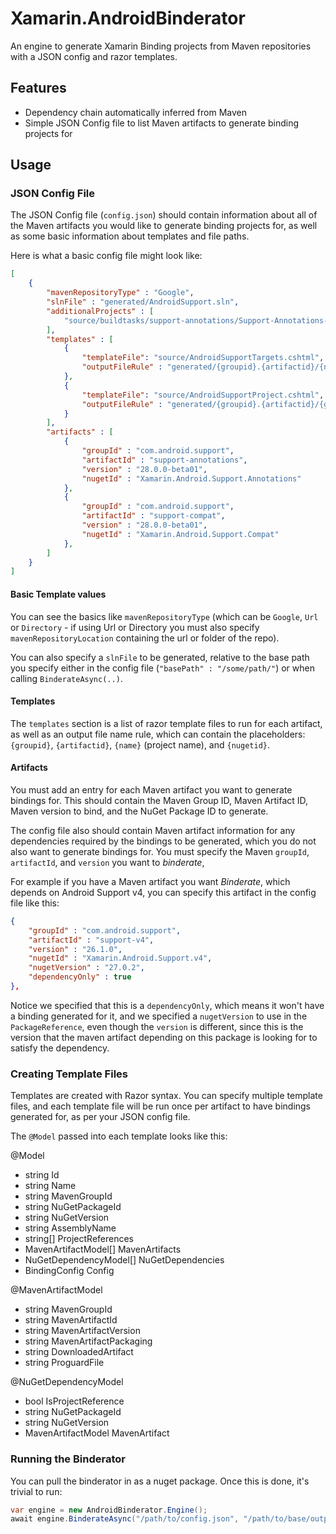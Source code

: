# Xamarin.AndroidBinderator

An engine to generate Xamarin Binding projects from Maven repositories with a JSON config and razor templates.


## Features
 - Dependency chain automatically inferred from Maven
 - Simple JSON Config file to list Maven artifacts to generate binding projects for


## Usage

### JSON Config File

The JSON Config file (`config.json`) should contain information about all of the Maven artifacts you would like to generate binding projects for, as well as some basic information about templates and file paths.

Here is what a basic config file might look like:

```json
[
    {
        "mavenRepositoryType" : "Google",
        "slnFile" : "generated/AndroidSupport.sln",
        "additionalProjects" : [
            "source/buildtasks/support-annotations/Support-Annotations-BuildTasks.csproj"
        ],
        "templates" : [
            {
                "templateFile": "source/AndroidSupportTargets.cshtml",
                "outputFileRule" : "generated/{groupid}.{artifactid}/{nugetid}.targets"
            },
            {
                "templateFile": "source/AndroidSupportProject.cshtml",
                "outputFileRule" : "generated/{groupid}.{artifactid}/{groupid}.{artifactid}.csproj"
            }
        ],
        "artifacts" : [
            {
                "groupId" : "com.android.support",
                "artifactId" : "support-annotations",
                "version" : "28.0.0-beta01",
                "nugetId" : "Xamarin.Android.Support.Annotations"
            },
            {
                "groupId" : "com.android.support",
                "artifactId" : "support-compat",
                "version" : "28.0.0-beta01",
                "nugetId" : "Xamarin.Android.Support.Compat"
            },
        ]
    }
]
```

#### Basic Template values
You can see the basics like `mavenRepositoryType` (which can be `Google`, `Url` or `Directory` - if using Url or Directory you must also specify `mavenRepositoryLocation` containing the url or folder of the repo).

You can also specify a `slnFile` to be generated, relative to the base path you specify either in the config file (`"basePath" : "/some/path/"`) or when calling `BinderateAsync(..)`.

#### Templates
The `templates` section is a list of razor template files to run for each artifact, as well as an output file name rule, which can contain the placeholders: `{groupid}`, `{artifactid}`, `{name}` (project name), and `{nugetid}`.

#### Artifacts

You must add an entry for each Maven artifact you want to generate bindings for.  This should contain the Maven Group ID, Maven Artifact ID, Maven version to bind, and the NuGet Package ID to generate.

The config file also should contain Maven artifact information for any dependencies required by the bindings to be generated, which you do not also want to generate bindings for.  You must specify the Maven `groupId`, `artifactId`, and `version` you want to _binderate_,

For example if you have a Maven artifact you want _Binderate_, which depends on  Android Support v4, you can specify this artifact in the config file like this:

```json
{
    "groupId" : "com.android.support",
    "artifactId" : "support-v4",
    "version" : "26.1.0",
    "nugetId" : "Xamarin.Android.Support.v4",
    "nugetVersion" : "27.0.2",
    "dependencyOnly" : true
},
```

Notice we specified that this is a `dependencyOnly`, which means it won't have a binding generated for it, and we specified a `nugetVersion` to use in the `PackageReference`, even though the `version` is different, since this is the version that the maven artifact depending on this package is looking for to satisfy the dependency.


### Creating Template Files

Templates are created with Razor syntax.  You can specify multiple template files, and each template file will be run once per artifact to have bindings generated for, as per your JSON config file.

The `@Model` passed into each template looks like this:

@Model
- string Id
- string Name
- string MavenGroupId
- string NuGetPackageId
- string NuGetVersion
- string AssemblyName
- string[] ProjectReferences
- MavenArtifactModel[] MavenArtifacts
- NuGetDependencyModel[] NuGetDependencies
- BindingConfig Config

@MavenArtifactModel
- string MavenGroupId
- string MavenArtifactId
- string MavenArtifactVersion
- string MavenArtifactPackaging
- string DownloadedArtifact
- string ProguardFile

@NuGetDependencyModel
- bool IsProjectReference
- string NuGetPackageId
- string NuGetVersion
- MavenArtifactModel MavenArtifact

### Running the Binderator

You can pull the binderator in as a nuget package.  Once this is done, it's trivial to run:

```csharp
var engine = new AndroidBinderator.Engine();
await engine.BinderateAsync("/path/to/config.json", "/path/to/base/output/");
```


